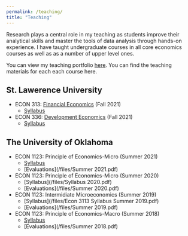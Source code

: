 ```yaml
---
permalink: /teaching/
title: "Teaching"
---
```


Research plays a central role in my teaching as students improve their
analytical skills and master the tools of data analysis through hands-on
experience. I have taught undergraduate courses in all core economics courses as well as as a number of upper level ones. 


You can view my teaching portfolio [here](/files/pdf/teaching/Portfolio.pdf).
You can find the teaching materials for each each course here.

## St. Lawerence University
- ECON 313: [Financial Economics](/financial/) (Fall 2021)
    - [Syllabus](/files/ECON313_1_Syllabus.pdf)
- ECON 336: [Development Economics](/teaching/economic_development/) (Fall 2021)
    - [Syllabus](/files/ECON336_Syllabus.pdf) 

## The University of Oklahoma
- ECON 1123: Principle of Economics-Micro (Summer 2021)
    - [Syllabus](/files/Syllabus__2021_OU.pdf) 
    - [Evaluations](/files/Summer 2021.pdf)
- ECON 1123: Principle of Economics-Micro (Summer 2020)
    - [Syllabus](/files/Syllabus 2020.pdf) 
    - [Evaluations](/files/Summer 2020.pdf)
- ECON 1123: Intermidiate Microeconomics (Summer 2019)
    - [Syllabus](/files/Econ 3113 Syllabus Summer 2019.pdf) 
    - [Evaluations](/files/Summer 2019.pdf)
- ECON 1123: Principle of Economics-Macro (Summer 2018)
    - [Syllabus](/files/Syllabus__2021_OU.pdf) 
    - [Evaluations](/files/Summer 2018.pdf)



